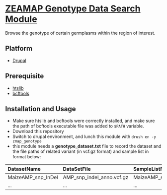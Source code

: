 # [ZEAMAP Genotype Data Search Module](http://www.zeamap.com/zmap_genotype/search)

Browse the genotype of certain germplasms within the region of interest.

## Platform

- [Drupal](https://www.drupal.org/)

## Prerequisite

- [htslib](https://github.com/samtools/htslib)
- [bcftools](https://github.com/samtools/bcftools)

## Installation and Usage

- Make sure htslib and bcftools were correctly installed, and make sure the path of bcftools executable file was added to `$PATH` variable.
- Download this repository
- Switch to drupal environment, and lunch this module with
    `drush en -y zmap_genotype`
- this module needs a **genotype_dataset.txt** file to record the dataset and the file paths of related variant (in vcf.gz format) and sample list in format below:

| DatasetName        | DataSetFile               | SampleListFile                |
| :----------------- | :------------------------ | :---------------------------- |
| MaizeAMP_snp_InDel | AMP_snp_indel_anno.vcf.gz | MaizeAMP_snp_InDel_sample.txt |
| ... | ... | ... |






